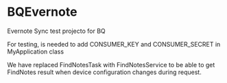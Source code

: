 # BQEvernote
Evernote Sync test projecto for BQ


For testing, is needed to add CONSUMER_KEY and CONSUMER_SECRET in MyApplication class

We have replaced FindNotesTask with FindNotesService to be able to get FindNotes result when device configuration changes during request.
